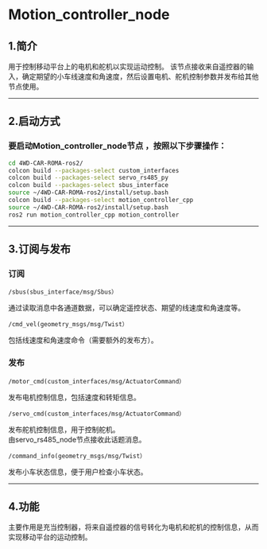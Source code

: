 # Motion_controller_node

## 1.简介

用于控制移动平台上的电机和舵机以实现运动控制。  该节点接收来自遥控器的输入，确定期望的小车线速度和角速度，然后设置电机、舵机控制参数并发布给其他节点使用。  

---

## 2.启动方式

### 要启动Motion_controller_node节点 ，按照以下步骤操作：
```bash
cd 4WD-CAR-ROMA-ros2/  
colcon build --packages-select custom_interfaces  
colcon build --packages-select servo_rs485_py  
colcon build --packages-select sbus_interface  
source ~/4WD-CAR-ROMA-ros2/install/setup.bash  
colcon build --packages-select motion_controller_cpp  
source ~/4WD-CAR-ROMA-ros2/install/setup.bash  
ros2 run motion_controller_cpp motion_controller  
```
---

## 3.订阅与发布

### 订阅
```
/sbus(sbus_interface/msg/Sbus）  
```
通过读取消息中各通道数据，可以确定遥控状态、期望的线速度和角速度等。  
```
/cmd_vel(geometry_msgs/msg/Twist）  
```
包括线速度和角速度命令（需要额外的发布方）。  

### 发布
```
/motor_cmd(custom_interfaces/msg/ActuatorCommand）  
```
发布电机控制信息，包括速度和转矩信息。  
```
/servo_cmd(custom_interfaces/msg/ActuatorCommand）  
```
发布舵机控制信息，用于控制舵机。  
由servo_rs485_node节点接收此话题消息。  

```
/command_info(geometry_msgs/msg/Twist）  
```
发布小车状态信息，便于用户检查小车状态。  

---

## 4.功能
  
主要作用是充当控制器，将来自遥控器的信号转化为电机和舵机的控制信息，从而实现移动平台的运动控制。
  